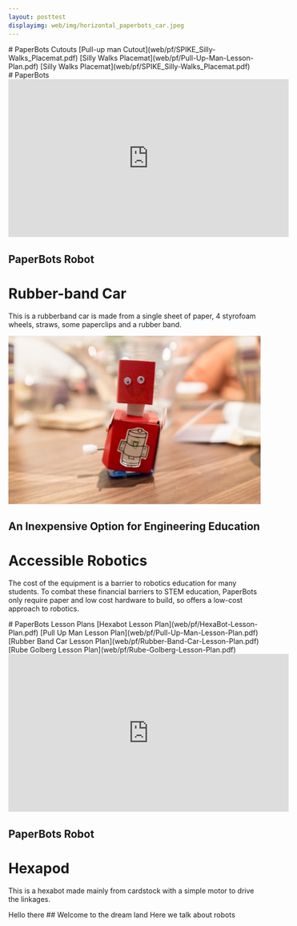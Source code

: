 ```yaml
---
layout: posttest
displayimg: web/img/horizontal_paperbots_car.jpeg
---
```

<div class="pdf" markdown="1">
# PaperBots Cutouts
[Pull-up man Cutout](web/pf/SPIKE_Silly-Walks_Placemat.pdf)
[Silly Walks Placemat](web/pf/Pull-Up-Man-Lesson-Plan.pdf)
[Silly Walks Placemat](web/pf/SPIKE_Silly-Walks_Placemat.pdf)
</div>

<div class="sitetitle hjhj" markdown="1">
# PaperBots
</div>


<div class="video-text-overlay" markdown="1">

<iframe width="560" height="315" src="https://www.youtube.com/embed/KZRW25MjqMQ" frameborder="0" allow="accelerometer; autoplay; encrypted-media; gyroscope; picture-in-picture" allowfullscreen></iframe>

## PaperBots Robot
# Rubber-band Car

This is a rubberband car is made from a single sheet of paper, 4 styrofoam wheels, straws, some paperclips and a rubber band.
</div>


<div class="largeheaderimg" markdown="1">

![Link to my pic](web/img/headimagerobot.jpg)

## An Inexpensive Option for Engineering Education
# Accessible Robotics

The cost of the equipment is a barrier to robotics education for many students. To combat these financial barriers to STEM education, PaperBots only require paper and low cost hardware to build, so offers a low-cost approach to robotics.

</div>
<div class="pdf" markdown="1">
# PaperBots Lesson Plans
[Hexabot Lesson Plan](web/pf/HexaBot-Lesson-Plan.pdf)
[Pull Up Man Lesson Plan](web/pf/Pull-Up-Man-Lesson-Plan.pdf)
[Rubber Band Car Lesson Plan](web/pf/Rubber-Band-Car-Lesson-Plan.pdf)
[Rube Golberg Lesson Plan](web/pf/Rube-Golberg-Lesson-Plan.pdf)

</div>


<div class="video-text-overlay" markdown="1">

<iframe width="560" height="315" src="https://www.youtube.com/embed/DYoK3FkgMoQ" frameborder="0" allow="accelerometer; autoplay; encrypted-media; gyroscope; picture-in-picture" allowfullscreen></iframe>

## PaperBots Robot
# Hexapod
This is a hexabot made mainly from cardstock with a simple motor to drive the linkages.

</div>



<div class="free-write" markdown="1">
Hello there
## Welcome to the dream land
Here we talk about robots
</div>
